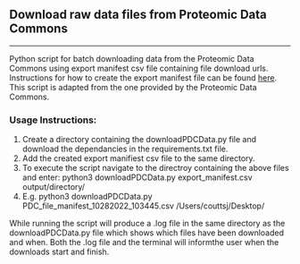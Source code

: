 ## Download raw data files from Proteomic Data Commons
---

Python script for batch downloading data from the Proteomic Data Commons using export manifest csv file containing file download urls. Instructions for how to create the export manifest file can be found [here](https://pdc.cancer.gov/pdc/faq/Download_Data). This script is adapted from the one provided by the Proteomic Data Commons.

### Usage Instructions:

1. Create a directory containing the downloadPDCData.py file and download the dependancies in the requirements.txt file.
2. Add the created export manifiest csv file to the same directory.
3. To execute the script navigate to the directroy containing the above files and enter: python3 downloadPDCData.py export_manifest.csv output/directory/
4. E.g. python3 downloadPDCData.py PDC_file_manifest_10282022_103445.csv /Users/couttsj/Desktop/


While running the script will produce a .log file in the same directory as the downloadPDCData.py file which shows which files have been downloaded and when. Both the .log file and the terminal will informthe user when the downloads start and finish.



